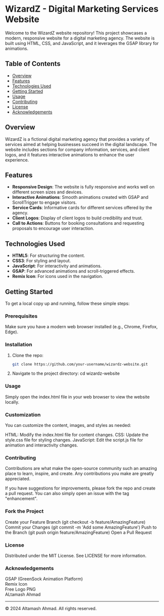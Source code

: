 # WizardZ - Digital Marketing Services Website

Welcome to the WizardZ website repository! This project showcases a modern, responsive website for a digital marketing agency. The website is built using HTML, CSS, and JavaScript, and it leverages the GSAP library for animations.

## Table of Contents

- [Overview](#overview)
- [Features](#features)
- [Technologies Used](#technologies-used)
- [Getting Started](#getting-started)
- [Usage](#usage)
- [Contributing](#contributing)
- [License](#license)
- [Acknowledgements](#acknowledgements)

## Overview

WizardZ is a fictional digital marketing agency that provides a variety of services aimed at helping businesses succeed in the digital landscape. The website includes sections for company information, services, and client logos, and it features interactive animations to enhance the user experience.

## Features

- **Responsive Design**: The website is fully responsive and works well on different screen sizes and devices.
- **Interactive Animations**: Smooth animations created with GSAP and ScrollTrigger to engage visitors.
- **Service Cards**: Informative cards for different services offered by the agency.
- **Client Logos**: Display of client logos to build credibility and trust.
- **Call to Actions**: Buttons for booking consultations and requesting proposals to encourage user interaction.

## Technologies Used

- **HTML5**: For structuring the content.
- **CSS3**: For styling and layout.
- **JavaScript**: For interactivity and animations.
- **GSAP**: For advanced animations and scroll-triggered effects.
- **Remix Icon**: For icons used in the navigation.

## Getting Started

To get a local copy up and running, follow these simple steps:

### Prerequisites

Make sure you have a modern web browser installed (e.g., Chrome, Firefox, Edge).

### Installation

1. Clone the repo:
   ```sh
   git clone https://github.com/your-username/wizardz-website.git
2. Navigate to the project directory:
   cd wizardz-website

### Usage
Simply open the index.html file in your web browser to view the website locally.

### Customization
You can customize the content, images, and styles as needed:

HTML: Modify the index.html file for content changes.
CSS: Update the style.css file for styling changes.
JavaScript: Edit the script.js file for animation and interactivity changes.
### Contributing
Contributions are what make the open-source community such an amazing place to learn, inspire, and create. Any contributions you make are greatly appreciated.

If you have suggestions for improvements, please fork the repo and create a pull request. You can also simply open an issue with the tag "enhancement".

### Fork the Project
Create your Feature Branch (git checkout -b feature/AmazingFeature)
Commit your Changes (git commit -m 'Add some AmazingFeature')
Push to the Branch (git push origin feature/AmazingFeature)
Open a Pull Request
### License
Distributed under the MIT License. See LICENSE for more information.

### Acknowledgements
GSAP (GreenSock Animation Platform)<br>
Remix Icon<br>
Free Logo PNG<br>
ALtamash Ahmad<br>
<hr>
© 2024 Altamash Ahmad. All rights reserved.
